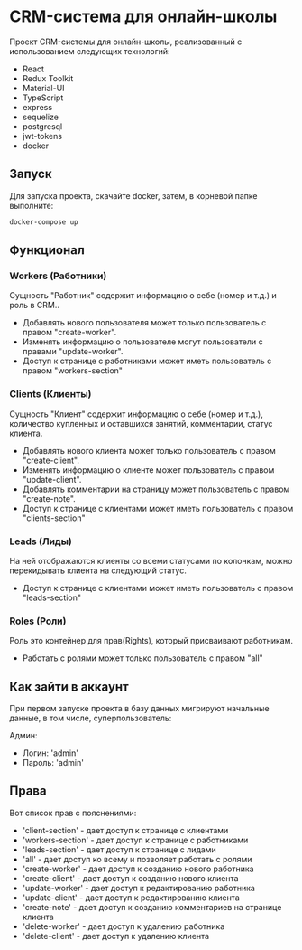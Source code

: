 # CRM-система для онлайн-школы

Проект CRM-системы для онлайн-школы, реализованный с использованием следующих технологий:

- React
- Redux Toolkit
- Material-UI
- TypeScript
- express
- sequelize
- postgresql
- jwt-tokens
- docker

## Запуск

Для запуска проекта, скачайте docker, затем, в корневой папке выполните:

```bash
docker-compose up
```

## Функционал

### Workers (Работники)

Сущность "Работник" содержит информацию о себе (номер и т.д.) и роль в CRM..

- Добавлять нового пользователя может только пользователь с правом "create-worker".
- Изменять информацию о пользователе могут пользователи с правами "update-worker".
- Доступ к странице с работниками может иметь пользователь с правом "workers-section"

### Clients (Клиенты)

Сущность "Клиент" содержит информацию о себе (номер и т.д.), количество купленных и оставшихся занятий, комментарии, статус клиента.

- Добавлять нового клиента может только пользователь с правом "create-client".
- Изменять информацию о клиенте может  пользователь с правом "update-client".
- Добавлять комментарии на страницу может пользователь с правом "create-note".
- Доступ к странице с клиентами может иметь пользователь с правом "clients-section"

### Leads (Лиды)

На ней отображаются клиенты со всеми статусами по колонкам, можно перекидывать клиента на следующий статус.

- Доступ к странице с клиентами может иметь пользователь с правом "leads-section"

### Roles (Роли)

Роль это контейнер для прав(Rights), который присваивают работникам.

- Работать с ролями может только пользователь с правом "all"

## Как зайти в аккаунт
При первом запуске проекта в базу данных мигрируют начальные данные, в том числе, суперпользователь:

Админ:
  - Логин: 'admin'
  - Пароль: 'admin'

## Права

Вот список прав с пояснениями:
  - 'client-section' - дает доступ к странице с клиентами
  - 'workers-section' - дает доступ к странице с работниками
  - 'leads-section' - дает доступ к странице с лидами
  - 'all' - дает доступ ко всему и позволяет работать с ролями
  - 'create-worker' - дает доступ к созданию нового работника
  - 'create-client' - дает доступ к созданию нового клиента
  - 'update-worker' - дает доступ к редактированию работника
  - 'update-client' - дает доступ к редактированию клиента
  - 'create-note' - дает доступ к созданию комментариев на странице клиента
  - 'delete-worker' - дает доступ к удалению работника
  - 'delete-client' - дает доступ к удалению клиента
